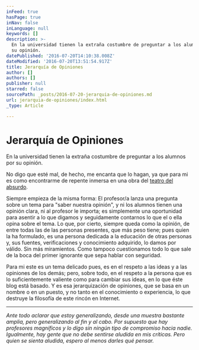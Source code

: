 ```yaml
---
inFeed: true
hasPage: true
inNav: false
inLanguage: null
keywords: []
description: >-
  En la universidad tienen la extraña costumbre de preguntar a los alumnos por
  su opinión.
datePublished: '2016-07-20T14:10:38.008Z'
dateModified: '2016-07-20T13:51:54.917Z'
title: Jerarquía de Opiniones
author: []
authors: []
publisher: null
starred: false
sourcePath: _posts/2016-07-20-jerarquia-de-opiniones.md
url: jerarquia-de-opiniones/index.html
_type: Article

---
```

# Jerarquía de Opiniones

En la universidad tienen la extraña costumbre de preguntar a los alumnos por su opinión.

No digo que esté mal, de hecho, me encanta que lo hagan, ya que para mi es como encontrarme de repente inmersa en una obra del [teatro del absurdo][0].

Siempre empieza de la misma forma: El profesor/a lanza una pregunta sobre un tema para "saber nuestra opinión", y ni los alumnos tienen una opinión clara, ni al profesor le importa; es simplemente una oportunidad para asentir a lo que digamos y seguidamente contarnos lo que el o ella opina sobre el tema. Lo que, por cierto, siempre queda como la opinión, de entre todas las de las personas presentes, que más peso tiene; pues quien la ha formulado, es una persona dedicada a la educación de otras personas y, sus fuentes, verificaciones y conocimiento adquirido, lo damos por válido. Sin más miramientos. Como tampoco cuestionamos todo lo que sale de la boca del primer ignorante que sepa hablar con seguridad.

Para mi este es un tema delicado pues, es en el respeto a las ideas y a las opiniones de los demás; pero, sobre todo, en el respeto a la persona que es lo suficientemente valiente como para cambiar sus ideas, en lo que éste blog está basado. Y es esa jerarquización de opiniones, que se basa en un nombre o en un puesto, y no tanto en el conocimiento o experiencia, lo que destruye la filosofía de este rincón en Internet.

------------------------------------------------------------------------------------------------

_Ante todo aclarar que estoy generalizando, desde una muestra bastante amplia, pero generalizando al fin y al cabo. Por supuesto que hay profesores magníficos y lo digo sin ningún tipo de compromiso hacia nadie. Igualmente, hay gente que no debe sentirse aludida en mis críticas. Pero quien se sienta aludida, espero al menos darles qué pensar._

[0]: http://www.profesorenlinea.cl/artes/teatrodelabsurdo.htm
